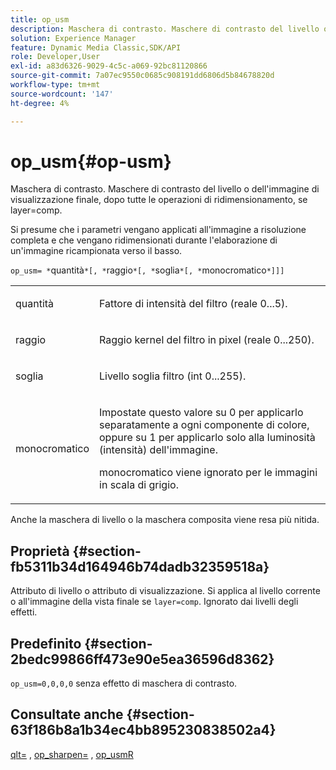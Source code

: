 ```yaml
---
title: op_usm
description: Maschera di contrasto. Maschere di contrasto del livello o dell'immagine di visualizzazione finale, dopo tutte le operazioni di ridimensionamento, se layer=comp.
solution: Experience Manager
feature: Dynamic Media Classic,SDK/API
role: Developer,User
exl-id: a83d6326-9029-4c5c-a069-92bc81120866
source-git-commit: 7a07ec9550c0685c908191dd6806d5b84678820d
workflow-type: tm+mt
source-wordcount: '147'
ht-degree: 4%

---
```


# op_usm{#op-usm}

Maschera di contrasto. Maschere di contrasto del livello o dell&#39;immagine di visualizzazione finale, dopo tutte le operazioni di ridimensionamento, se layer=comp.

Si presume che i parametri vengano applicati all&#39;immagine a risoluzione completa e che vengano ridimensionati durante l&#39;elaborazione di un&#39;immagine ricampionata verso il basso.

`op_usm= *`quantità`*[, *`raggio`*[, *`soglia`*[, *`monocromatico`*]]]`

<table id="simpletable_0697E3BCB45F41C494D93A6017ADD2BF"> 
 <tr class="strow"> 
  <td class="stentry"> <p><span class="codeph"><span class="varname"> quantità</span></span> </p></td> 
  <td class="stentry"> <p>Fattore di intensità del filtro (reale 0...5). </p></td> 
 </tr> 
 <tr class="strow"> 
  <td class="stentry"> <p><span class="codeph"><span class="varname"> raggio</span></span> </p></td> 
  <td class="stentry"> <p>Raggio kernel del filtro in pixel (reale 0...250). </p></td> 
 </tr> 
 <tr class="strow"> 
  <td class="stentry"> <p><span class="codeph"><span class="varname"> soglia</span></span> </p></td> 
  <td class="stentry"> <p>Livello soglia filtro (int 0...255). </p></td> 
 </tr> 
 <tr class="strow"> 
  <td class="stentry"> <p><span class="codeph"><span class="varname"> monocromatico</span></span> </p></td> 
  <td class="stentry"> <p>Impostate questo valore su 0 per applicarlo separatamente a ogni componente di colore, oppure su 1 per applicarlo solo alla luminosità (intensità) dell'immagine. </p> <p> <span class="codeph"><span class="varname"> monocromatico</span></span> viene ignorato per le immagini in scala di grigio. </p></td> 
 </tr> 
</table>

Anche la maschera di livello o la maschera composita viene resa più nitida.

## Proprietà {#section-fb5311b34d164946b74dadb32359518a}

Attributo di livello o attributo di visualizzazione. Si applica al livello corrente o all&#39;immagine della vista finale se `layer=comp`. Ignorato dai livelli degli effetti.

## Predefinito {#section-2bedc99866ff473e90e5ea36596d8362}

`op_usm=0,0,0,0` senza effetto di maschera di contrasto.

## Consultate anche {#section-63f186b8a1b34ec4bb895230838502a4}

[qlt=](../../../../../is-api/http-ref/image-serving-api-ref/c-http-protocol-reference/c-command-reference/r-is-http-qlt.md#reference-f69ed0758c784b0385d979820546d352) , [op_sharpen=](../../../../../is-api/http-ref/image-serving-api-ref/c-http-protocol-reference/c-command-reference/r-op-sharpen.md#reference-c32573230c6140f883efdaa201ea8541) , [op_usmR](../../../../../is-api/http-ref/image-serving-api-ref/c-http-protocol-reference/c-command-reference/r-op-usmr.md#reference-c0168bc1e3a24370883670c09bcb0fef)
